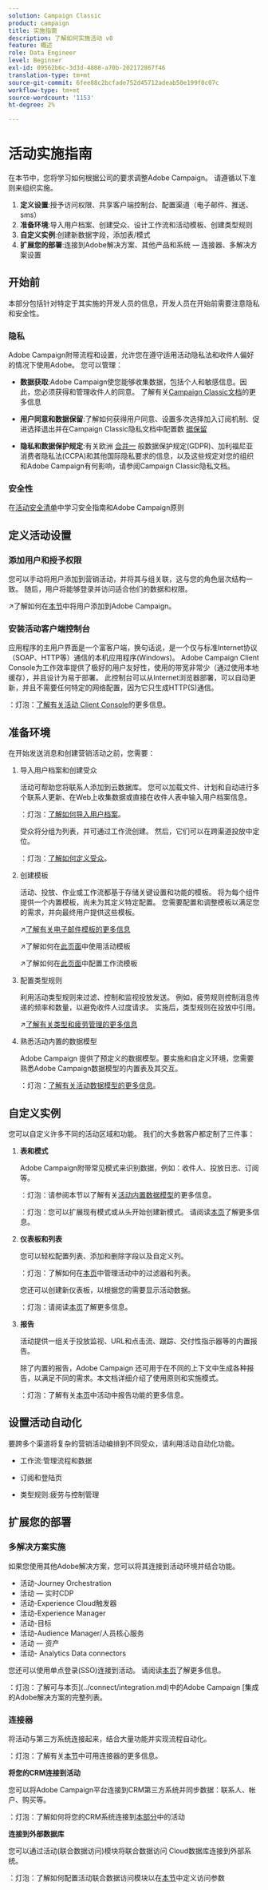 ```yaml
---
solution: Campaign Classic
product: campaign
title: 实施指南
description: 了解如何实施活动 v8
feature: 概述
role: Data Engineer
level: Beginner
exl-id: 09562b6c-3d3d-4808-a70b-202172867f46
translation-type: tm+mt
source-git-commit: 6fee88c2bcfade752d45712adeab50e199f0c07c
workflow-type: tm+mt
source-wordcount: '1153'
ht-degree: 2%

---
```


# 活动实施指南

在本节中，您将学习如何根据公司的要求调整Adobe Campaign。 请遵循以下准则来组织实施。

1. **定义设置**:授予访问权限、共享客户端控制台、配置渠道（电子邮件、推送、sms）
1. **准备环境**:导入用户档案、创建受众、设计工作流和活动模板、创建类型规则
1. **自定义实例**:创建新数据字段，添加表/模式
1. **扩展您的部署**:连接到Adobe解决方案、其他产品和系统 — 连接器、多解决方案设置

## 开始前

本部分包括针对特定于其实施的开发人员的信息，开发人员在开始前需要注意隐私和安全性。

### 隐私

Adobe Campaign附带流程和设置，允许您在遵守适用活动隐私法和收件人偏好的情况下使用Adobe。 您可以管理：

* **数据获取**:Adobe Campaign使您能够收集数据，包括个人和敏感信息。因此，您必须获得和管理收件人的同意。 了解有关[Campaign Classic文档](https://experienceleague.corp.adobe.com/docs/campaign-classic/using/getting-started/privacy/privacy-and-recommendations.html?lang=en#data-acquisition)的更多信息

* **用户同意和数据保留**:了解如何获得用户同意、设置多次选择加入订阅机制、促进选择退出并在Campaign Classic隐私文档中配置数 [据保留](https://experienceleague.corp.adobe.com/docs/campaign-classic/using/getting-started/privacy/privacy-and-recommendations.html?lang=en#consent)

* **隐私和数据保护规定**:有关欧洲 [合并一](https://experienceleague.corp.adobe.com/docs/campaign-classic/using/getting-started/privacy/privacy-and-recommendations.html) 般数据保护规定(GDPR)、加利福尼亚消费者隐私法(CCPA)和其他国际隐私要求的信息，以及这些规定对您的组织和Adobe Campaign有何影响，请参阅Campaign Classic隐私文档。

### 安全性

在[活动安全清单](../config/security.md)中学习安全指南和Adobe Campaign原则

## 定义活动设置

### 添加用户和授予权限

您可以手动将用户添加到营销活动，并将其与组关联，这与您的角色层次结构一致。 随后，用户将能够登录并访问适合他们的数据和权限。

:arrow_upper_right:了解如何在[本节](https://experienceleague.adobe.com/docs/campaign-classic/using/getting-started/permissions/access-management.html?lang=en#getting-started)中将用户添加到Adobe Campaign。

### 安装活动客户端控制台

应用程序的主用户界面是一个富客户端，换句话说，是一个仅与标准Internet协议（SOAP、HTTP等）通信的本机应用程序(Windows)。 Adobe Campaign Client Console为工作效率提供了极好的用户友好性，使用的带宽非常少（通过使用本地缓存），并且设计为易于部署。 此控制台可以从Internet浏览器部署，可以自动更新，并且不需要任何特定的网络配置，因为它只生成HTTP(S)通信。

：灯泡：[了解有关活动 Client Console](connect.md)的更多信息。

## 准备环境

在开始发送消息和创建营销活动之前，您需要：

1. 导入用户档案和创建受众

   活动可帮助您将联系人添加到云数据库。 您可以加载文件、计划和自动进行多个联系人更新、在Web上收集数据或直接在收件人表中输入用户档案信息。

   ：灯泡：[了解如何导入用户档案](import.md)。

   受众将分组为列表，并可通过工作流创建。 然后，它们可以在跨渠道投放中定位。

   ：灯泡：[了解如何定义受众](audiences.md)。

1. 创建模板

   活动、投放、作业或工作流都基于存储关键设置和功能的模板。 将为每个组件提供一个内置模板，尚未为其定义特定配置。 您需要配置和调整模板以满足您的需求，并向最终用户提供这些模板。

   :arrow_upper_right:[了解有关电子邮件模板的更多信息](https://experienceleague.adobe.com/docs/campaign-classic/using/sending-messages/using-delivery-templates/about-templates.html)

   :arrow_upper_right:了解如何在[此页面](https://experienceleague.adobe.com/docs/campaign-classic/using/orchestrating-campaigns/orchestrate-campaigns/marketing-campaign-templates.html?lang=en#orchestrating-campaigns)中使用活动模板

   :arrow_upper_right:了解如何在[此页面](https://experienceleague.adobe.com/docs/campaign-classic/using/automating-with-workflows/introduction/building-a-workflow.html?lang=en#workflow-templates)中配置工作流模板

1. 配置类型规则

   利用活动类型规则来过滤、控制和监视投放发送。 例如，疲劳规则控制消息传递的频率和数量，以避免收件人过度请求。 实施后，类型规则在投放中引用。

   :arrow_upper_right:[了解有关类型和疲劳管理的更多信息](https://experienceleague.adobe.com/docs/campaign-classic/using/orchestrating-campaigns/campaign-optimization/about-campaign-typologies.html?lang=en#orchestrating-campaigns)

1. 熟悉活动内置的数据模型

   Adobe Campaign 提供了预定义的数据模型。要实施和自定义环境，您需要熟悉Adobe Campaign数据模型的内置表及其交互。

   ：灯泡：[了解有关活动数据模型的更多信息](../dev/datamodel.md)。

## 自定义实例

您可以自定义许多不同的活动区域和功能。 我们的大多数客户都定制了三件事：

1. **表和模式**

   Adobe Campaign附带常见模式来识别数据，例如：收件人、投放日志、订阅等。

   ：灯泡：请参阅本节以了解有关[活动内置数据模型](../dev/datamodel.md)的更多信息。

   ：灯泡：您可以扩展现有模式或从头开始创建新模式。 请阅读[本页](../dev/customize.md)了解更多信息。

1. **仪表板和列表**

   您可以轻松配置列表、添加和删除字段以及自定义列。

   ：灯泡：了解如何在[本页](../dev/customize.md#gs-lists-and-filters)中管理活动中的过滤器和列表。

   您还可以创建新仪表板，以根据您的需要显示活动数据。

   ：灯泡：请阅读[本页](../dev/customize.md#gs-custom-dashboards)了解更多信息。

1. **报告**

   活动提供一组关于投放监视、URL和点击流、跟踪、交付性指示器等的内置报告。

   除了内置的报告，Adobe Campaign 还可用于在不同的上下文中生成各种报告，以满足不同的需求。本文档详细介绍了使用原则和实施模式。

   ：灯泡：了解有关[本页](reporting.md)中活动中报告功能的更多信息。


## 设置活动自动化

要跨多个渠道将复杂的营销活动编排到不同受众，请利用活动自动化功能。

* 工作流:管理流程和数据

* 订阅和登陆页

* 类型规则:疲劳与控制管理

## 扩展您的部署

### 多解决方案实施

如果您使用其他Adobe解决方案，您可以将其连接到活动环境并结合功能。

* 活动-Journey Orchestration
* 活动 — 实时CDP
* 活动-Experience Cloud触发器
* 活动-Experience Manager
* 活动-目标
* 活动-Audience Manager/人员核心服务
* 活动 — 资产
* 活动- Analytics Data connectors


您还可以使用单点登录(SSO)连接到活动。 请阅读[本页](connect.md)了解更多信息。

：灯泡：了解可与本页](../connect/integration.md)中的Adobe Campaign [集成的Adobe解决方案的完整列表。

### 连接器

将活动与第三方系统连接起来，结合大量功能并实现流程自动化。

：灯泡：了解有关[本节](../connect/integration.md)中可用连接器的更多信息。

**将您的CRM连接到活动**

您可以将Adobe Campaign平台连接到CRM第三方系统并同步数据：联系人、帐户、购买等。

：灯泡：了解如何将您的CRM系统连接到[本部分](../connect/integration.md#gs-crm-connectors)中的活动

**连接到外部数据库**

您可以通过活动(联合数据访问)模块将联合数据访问 Cloud数据库连接到外部系统。

：灯泡：了解如何配置活动联合数据访问模块以在[本节](../connect/integration.md#gs-fda)中定义访问参数
